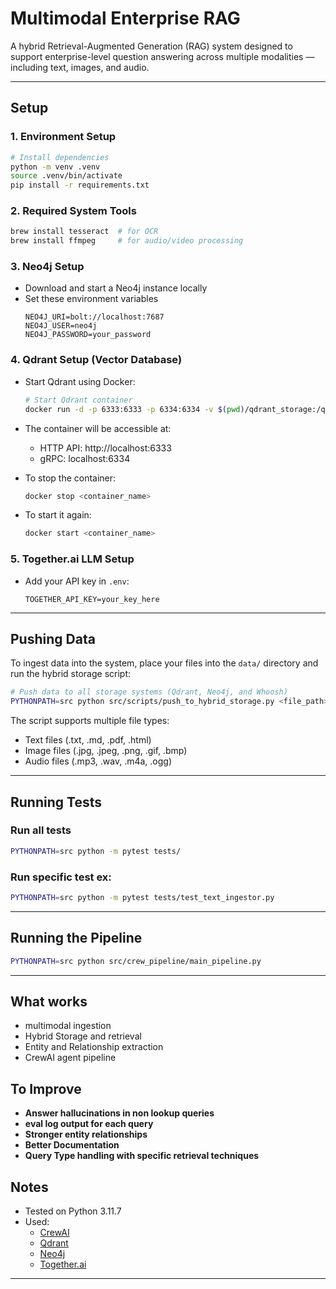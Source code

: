 # Multimodal Enterprise RAG

A hybrid Retrieval-Augmented Generation (RAG) system designed to support enterprise-level question answering across multiple modalities — including text, images, and audio.

---

## Setup

### 1. Environment Setup

```bash
# Install dependencies
python -m venv .venv
source .venv/bin/activate
pip install -r requirements.txt
```

### 2. Required System Tools

```bash
brew install tesseract  # for OCR
brew install ffmpeg     # for audio/video processing
```

### 3. Neo4j Setup

- Download and start a Neo4j instance locally
- Set these environment variables 
  ```env
  NEO4J_URI=bolt://localhost:7687
  NEO4J_USER=neo4j
  NEO4J_PASSWORD=your_password
  ```

### 4. Qdrant Setup (Vector Database)

- Start Qdrant using Docker:
  ```bash
  # Start Qdrant container
  docker run -d -p 6333:6333 -p 6334:6334 -v $(pwd)/qdrant_storage:/qdrant/storage qdrant/qdrant
  ```

- The container will be accessible at:
  - HTTP API: http://localhost:6333
  - gRPC: localhost:6334

- To stop the container:
  ```bash
  docker stop <container_name>
  ```

- To start it again:
  ```bash
  docker start <container_name>
  ```

### 5. Together.ai LLM Setup

- Add your API key in `.env`:

  ```env
  TOGETHER_API_KEY=your_key_here
  ```

---

## Pushing Data
To ingest data into the system, place your files into the `data/` directory and run the hybrid storage script:

```bash
# Push data to all storage systems (Qdrant, Neo4j, and Whoosh)
PYTHONPATH=src python src/scripts/push_to_hybrid_storage.py <file_path>
```

The script supports multiple file types:
- Text files (.txt, .md, .pdf, .html)
- Image files (.jpg, .jpeg, .png, .gif, .bmp)
- Audio files (.mp3, .wav, .m4a, .ogg)

---

## Running Tests

### Run all tests

```bash
PYTHONPATH=src python -m pytest tests/
```

### Run specific test ex:

```bash
PYTHONPATH=src python -m pytest tests/test_text_ingestor.py
```

---

## Running the Pipeline

```bash
PYTHONPATH=src python src/crew_pipeline/main_pipeline.py
```

---
## What works
- multimodal ingestion
- Hybrid Storage and retrieval
- Entity and Relationship extraction
- CrewAI agent pipeline

## To Improve

- **Answer hallucinations in non lookup queries**
- **eval log output for each query**
- **Stronger entity relationships**
- **Better Documentation**
- **Query Type handling with specific retrieval techniques**

## Notes

- Tested on Python 3.11.7
- Used:
  - [CrewAI](https://github.com/joaomdmoura/crewAI)
  - [Qdrant](https://qdrant.tech/)
  - [Neo4j](https://neo4j.com/)
  - [Together.ai](https://www.together.ai/)

---
